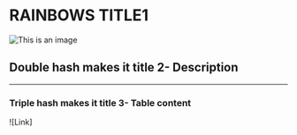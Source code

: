 # RAINBOWS TITLE1
![This is an image](https://myoctocat.com/assets/images/base-octocat.svg)

## Double hash makes it title 2- Description
-----
### Triple hash makes it title 3- Table content 
![Link]
